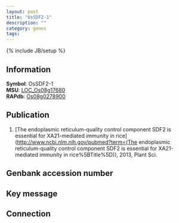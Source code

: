 ```yaml
---
layout: post
title: "OsSDF2-1"
description: ""
category: genes
tags: 
---
```

{% include JB/setup %}

## Information
__Symbol__: OsSDF2-1  
__MSU__: [LOC_Os08g17680](http://rice.plantbiology.msu.edu/cgi-bin/ORF_infopage.cgi?orf=LOC_Os08g17680)  
__RAPdb__: [Os08g0278900](http://rapdb.dna.affrc.go.jp/viewer/gbrowse_details/irgsp1?name=Os08g0278900)  

## Publication
1. [The endoplasmic reticulum-quality control component SDF2 is essential for XA21-mediated immunity in rice](http://www.ncbi.nlm.nih.gov/pubmed?term=(The endoplasmic reticulum-quality control component SDF2 is essential for XA21-mediated immunity in rice%5BTitle%5D)), 2013, Plant Sci.

## Genbank accession number

## Key message

## Connection


